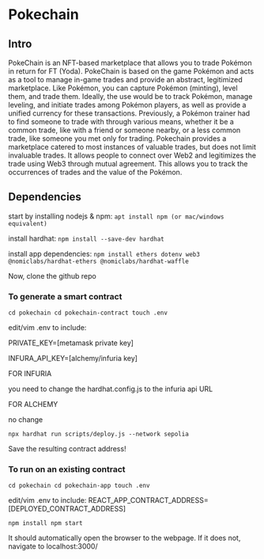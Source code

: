 # Pokechain
## Intro
PokeChain is an NFT-based marketplace that allows you to trade Pokémon in return for FT (Yoda). PokeChain is based on the game Pokémon and acts as a tool to manage in-game trades and provide an abstract, legitimized marketplace. Like Pokémon, you can capture Pokémon (minting), level them, and trade them. Ideally, the use would be to track Pokémon, manage leveling, and initiate trades among Pokémon players, as well as provide a unified currency for these transactions. Previously, a Pokémon trainer had to find someone to trade with through various means, whether it be a common trade, like with a friend or someone nearby, or a less common trade, like someone you met only for trading. Pokechain provides a marketplace catered to most instances of valuable trades, but does not limit invaluable trades. It allows people to connect over Web2 and legitimizes the trade using Web3 through mutual agreement. This allows you to track the occurrences of trades and the value of the Pokémon.


## Dependencies

start by installing nodejs & npm: `apt install npm (or mac/windows equivalent)`

install hardhat: `npm install --save-dev hardhat`

install app dependencies: `npm install ethers dotenv web3 @nomiclabs/hardhat-ethers @nomiclabs/hardhat-waffle `

Now, clone the github repo

### To generate a smart contract

`cd pokechain
cd pokechain-contract
touch .env`

edit/vim .env to include:

PRIVATE_KEY=[metamask private key]

INFURA_API_KEY=[alchemy/infuria key]

FOR INFURIA

you need to change the hardhat.config.js to the infuria api URL

FOR ALCHEMY 

no change

`npx hardhat run scripts/deploy.js --network sepolia`

Save the resulting contract address!

### To run on an existing contract
`cd pokechain
cd pokechain-app
touch .env`

edit/vim .env to include:
REACT_APP_CONTRACT_ADDRESS=[DEPLOYED_CONTRACT_ADDRESS]

`npm install
npm start`

It should automatically open the browser to the webpage. If it does not, navigate to localhost:3000/




